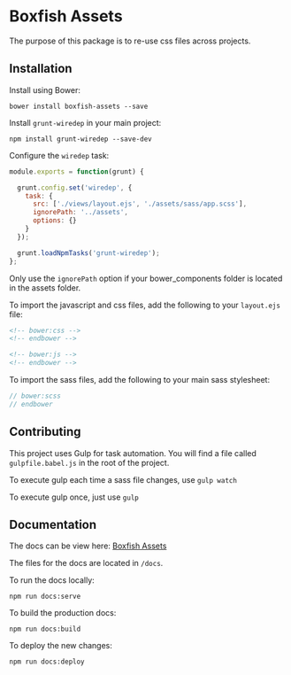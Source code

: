 # Boxfish Assets

The purpose of this package is to re-use css files across projects.

## Installation

Install using Bower:

```shell
bower install boxfish-assets --save
```

Install `grunt-wiredep` in your main project:
```shell
npm install grunt-wiredep --save-dev
```

Configure the `wiredep` task:
```javascript
module.exports = function(grunt) {

  grunt.config.set('wiredep', {
    task: {
      src: ['./views/layout.ejs', './assets/sass/app.scss'],
      ignorePath: '../assets',
      options: {}
    }
  });

  grunt.loadNpmTasks('grunt-wiredep');
};
```

Only use the `ignorePath` option if your bower_components folder is located in the assets folder.

To import the javascript and css files, add the following to your `layout.ejs` file:
```html
<!-- bower:css -->
<!-- endbower -->

<!-- bower:js -->
<!-- endbower -->
```

To import the sass files, add the following to your main sass stylesheet:
```scss
// bower:scss
// endbower
```

## Contributing

This project uses Gulp for task automation. You will find a file called `gulpfile.babel.js` in the root of the project.

To execute gulp each time a sass file changes, use `gulp watch`

To execute gulp once, just use `gulp`

## Documentation

The docs can be view here: [Boxfish Assets](https://bxfsh.github.io/boxfish-assets)

The files for the docs are located in `/docs`.

To run the docs locally:

`npm run docs:serve`

To build the production docs:

`npm run docs:build`

To deploy the new changes:

`npm run docs:deploy`

